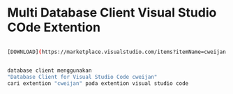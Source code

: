 # Multi Database Client Visual Studio COde Extention

```bash

[DOWNLOAD](https://marketplace.visualstudio.com/items?itemName=cweijan.vscode-database-client2)


database client menggunakan
"Database Client for Visual Studio Code cweijan"
cari extention "cweijan" pada extention visual studio code

```